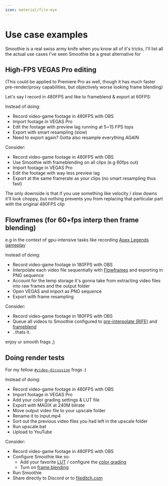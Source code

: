 ```yaml
---
icon: material/file-eye
---
```


# Use case examples

Smoothie is a real swiss army knife when you know all of it's tricks, I'll list all the actual use cases I've seen Smoothie be a great alternative for

## High-FPS VEGAS Pro editing

(This could be applied to Premiere Pro as well, though it has much faster pre-render/proxy capabilities, but objectively worse looking frame blending)

Let's say I record in 480FPS and like to frameblend & export at 60FPS:

Instead of doing:

* Record video-game footage in 480FPS with OBS
* Import footage in VEGAS Pro
* Edit the footage with preview lag running at 5~15 FPS tops
* Export with smart resampling (slow)
* Need to export again? Gotta also resample everything AGAIN

Consider:

* Record video-game footage in 480FPS with OBS
* Use Smoothie with frameblending on all clips (e.g 60fps out)
* Import footage in VEGAS Pro
* Edit the footage with way less preview lag
* Export at the same framerate as your clips (no smart resampling thus fast)

The only downside is that if you use something like velocity / slow downs it'll look choppy, but nothing prevents you from replacing that particular part with the original 480FPS clip

## Flowframes (for 60+fps interp then frame blending)

e.g in the context of gpu-intensive tasks like recording [Apex Legends gameplay](https://youtu.be/tItOJFwILOc)

Instead of doing:

* Record video-game footage in 180FPS with OBS
* Interpolate each video file sequentially with [Flowframes](https://nmkd.itch.io/flowframes) and exporting in PNG sequence
* Account for the temp storage it's gonna take from extracting video files into raw frames and the output folder
* Open VEGAS and import as PNG sequence
* Export with frame resampling


Consider:

* Record video-game footage in 180FPS with OBS
* Queue all videos to Smoothie configured to [pre-interpolate (RIFE)](./recipe.md#pre-interp) and [frameblend](./recipe.md#frame-blending)
* ..thats it.

enjoy ur smooth frags [:)](https://youtu.be/3cbfKyQktRY)

## Doing render tests

For my fellow [`#video-dicussion`](https://discord.gg/CTT) frogs :)

Instead of doing:

* Record video-game footage in 480FPS with OBS
* Import footage in VEGAS Pro
* Add your color grading settings & LUT file
* Export with MAGIX at 240M bitrate
* Move output video file to your upscale folder
* Rename it to input.mp4
* Sort out the previous video files you had left in the upscale folder
* Run upscale.bat
* Upload to YouTube

Consider:

* Record video-game footage in 480FPS with OBS
* Configure Smoothie like so:
    * Add your favorite [LUT](./recipe.md#lut) / configure the [color grading](./recipe.md#color-grading)
    * Turn on [frame blending](./recipe.md#frame-blending)
    <!-- * In the [output enc args](./recipe.md#output) add `4K` to (up)scale to 4K -->
* Run Smoothie
* Share  directly to Discord or to [fileditch.com](https://fileditch.com)